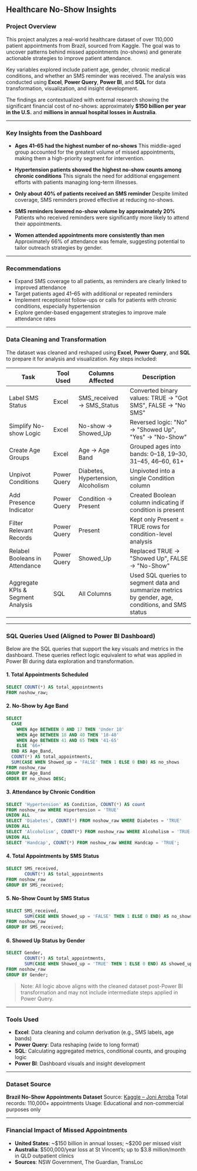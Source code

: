 ## Healthcare No-Show Insights

### Project Overview

This project analyzes a real-world healthcare dataset of over 110,000 patient appointments from Brazil, sourced from Kaggle. The goal was to uncover patterns behind missed appointments (no-shows) and generate actionable strategies to improve patient attendance.

Key variables explored include patient age, gender, chronic medical conditions, and whether an SMS reminder was received. The analysis was conducted using **Excel**, **Power Query**, **Power BI**, and **SQL** for data transformation, visualization, and insight development.

The findings are contextualized with external research showing the significant financial cost of no-shows: approximately **\$150 billion per year in the U.S.** and **millions in annual hospital losses in Australia**.

---

### Key Insights from the Dashboard

* **Ages 41–65 had the highest number of no-shows**
  This middle-aged group accounted for the greatest volume of missed appointments, making them a high-priority segment for intervention.

* **Hypertension patients showed the highest no-show counts among chronic conditions**
  This signals the need for additional engagement efforts with patients managing long-term illnesses.

* **Only about 40% of patients received an SMS reminder**
  Despite limited coverage, SMS reminders proved effective at reducing no-shows.

* **SMS reminders lowered no-show volume by approximately 20%**
  Patients who received reminders were significantly more likely to attend their appointments.

* **Women attended appointments more consistently than men**
  Approximately 66% of attendance was female, suggesting potential to tailor outreach strategies by gender.

---

### Recommendations

* Expand SMS coverage to all patients, as reminders are clearly linked to improved attendance
* Target patients aged 41–65 with additional or repeated reminders
* Implement receptionist follow-ups or calls for patients with chronic conditions, especially hypertension
* Explore gender-based engagement strategies to improve male attendance rates

---

### Data Cleaning and Transformation

The dataset was cleaned and reshaped using **Excel**, **Power Query**, and **SQL** to prepare it for analysis and visualization. Key steps included:

| Task                              | Tool Used   | Columns Affected                   | Description                                                                                       |
| --------------------------------- | ----------- | ---------------------------------- | ------------------------------------------------------------------------------------------------- |
| Label SMS Status                  | Excel       | SMS\_received → SMS\_Status        | Converted binary values: TRUE → "Got SMS", FALSE → "No SMS"                                       |
| Simplify No-show Logic            | Excel       | No-show → Showed\_Up               | Reversed logic: "No" → "Showed Up", "Yes" → "No-Show"                                             |
| Create Age Groups                 | Excel       | Age → Age Band                     | Grouped ages into bands: 0–18, 19–30, 31–45, 46–60, 61+                                           |
| Unpivot Conditions                | Power Query | Diabetes, Hypertension, Alcoholism | Unpivoted into a single Condition column                                                          |
| Add Presence Indicator            | Power Query | Condition → Present                | Created Boolean column indicating if condition is present                                         |
| Filter Relevant Records           | Power Query | Present                            | Kept only Present = TRUE rows for condition-level analysis                                        |
| Relabel Booleans in Attendance    | Power Query | Showed\_Up                         | Replaced TRUE → "Showed Up", FALSE → "No-Show"                                                    |
| Aggregate KPIs & Segment Analysis | SQL         | All Columns                        | Used SQL queries to segment data and summarize metrics by gender, age, conditions, and SMS status |

---

### SQL Queries Used (Aligned to Power BI Dashboard)

Below are the SQL queries that support the key visuals and metrics in the dashboard. These queries reflect logic equivalent to what was applied in Power BI during data exploration and transformation.

#### 1. Total Appointments Scheduled

```sql
SELECT COUNT(*) AS total_appointments
FROM noshow_raw;
```

#### 2. No-Show by Age Band

```sql
SELECT
  CASE
    WHEN Age BETWEEN 0 AND 17 THEN 'Under 18'
    WHEN Age BETWEEN 18 AND 40 THEN '18-40'
    WHEN Age BETWEEN 41 AND 65 THEN '41-65'
    ELSE '66+'
  END AS Age_Band,
  COUNT(*) AS total_appointments,
  SUM(CASE WHEN Showed_up = 'FALSE' THEN 1 ELSE 0 END) AS no_shows
FROM noshow_raw
GROUP BY Age_Band
ORDER BY no_shows DESC;
```

#### 3. Attendance by Chronic Condition

```sql
SELECT 'Hypertension' AS Condition, COUNT(*) AS count
FROM noshow_raw WHERE Hipertension = 'TRUE'
UNION ALL
SELECT 'Diabetes', COUNT(*) FROM noshow_raw WHERE Diabetes = 'TRUE'
UNION ALL
SELECT 'Alcoholism', COUNT(*) FROM noshow_raw WHERE Alcoholism = 'TRUE'
UNION ALL
SELECT 'Handcap', COUNT(*) FROM noshow_raw WHERE Handcap = 'TRUE';
```

#### 4. Total Appointments by SMS Status

```sql
SELECT SMS_received,
       COUNT(*) AS total_appointments
FROM noshow_raw
GROUP BY SMS_received;
```

#### 5. No-Show Count by SMS Status

```sql
SELECT SMS_received,
       SUM(CASE WHEN Showed_up = 'FALSE' THEN 1 ELSE 0 END) AS no_shows
FROM noshow_raw
GROUP BY SMS_received;
```

#### 6. Showed Up Status by Gender

```sql
SELECT Gender,
       COUNT(*) AS total_appointments,
       SUM(CASE WHEN Showed_up = 'TRUE' THEN 1 ELSE 0 END) AS showed_up
FROM noshow_raw
GROUP BY Gender;
```

> Note: All logic above aligns with the cleaned dataset post-Power BI transformation and may not include intermediate steps applied in Power Query.

---

### Tools Used

* **Excel**: Data cleaning and column derivation (e.g., SMS labels, age bands)
* **Power Query**: Data reshaping (wide to long format)
* **SQL**: Calculating aggregated metrics, conditional counts, and grouping logic
* **Power BI**: Dashboard visuals and insight development

---

### Dataset Source

**Brazil No-Show Appointments Dataset**
Source: [Kaggle – Joni Arroba](https://www.kaggle.com/datasets/joniarroba/noshowappointments)
Total records: 110,000+ appointments
Usage: Educational and non-commercial purposes only

---

### Financial Impact of Missed Appointments

* **United States**: \~\$150 billion in annual losses; \~\$200 per missed visit
* **Australia**: \$500,000/year loss at St Vincent’s; up to \$3.8 million/month in QLD outpatient clinics
* **Sources**: NSW Government, The Guardian, TransLoc
